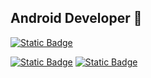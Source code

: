 ## Android Developer 👋



<a href="https://respected-clove-9fd.notion.site/Android-Developer-f13b058500e54642936da87e45203992"><img alt="Static Badge" src="https://img.shields.io/badge/Notion-%23000000.svg?style=for-the-badge&logo=notion&logoColor=white"></a>

<a href="https://respected-clove-9fd.notion.site/Android-Developer-f13b058500e54642936da87e45203992"><img alt="Static Badge" src="https://img.shields.io/badge/Notion-%23000000.svg?style=for-the-badge&logo=notion&logoColor=white"></a>
<a href="mailto:win9101@gmail.com"><img alt="Static Badge" src="https://img.shields.io/badge/Gmail-D14836?style=for-the-badge&logo=gmail&logoColor=white"></a>


<!--
**cherryzp9094/cherryzp9094** is a ✨ _special_ ✨ repository because its `README.md` (this file) appears on your GitHub profile.

Here are some ideas to get you started:

- 🔭 I’m currently working on ...
- 🌱 I’m currently learning ...
- 👯 I’m looking to collaborate on ...
- 🤔 I’m looking for help with ...
- 💬 Ask me about ...
- 📫 How to reach me: ...
- 😄 Pronouns: ...
- ⚡ Fun fact: ...
-->
